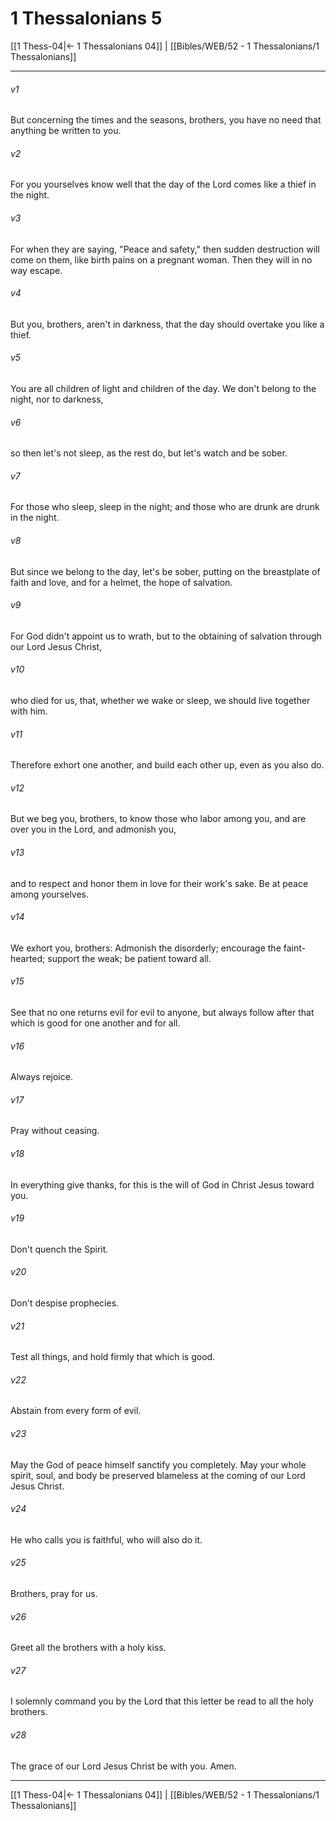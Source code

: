 # 1 Thessalonians 5

[[1 Thess-04|← 1 Thessalonians 04]] | [[Bibles/WEB/52 - 1 Thessalonians/1 Thessalonians]]
***



###### v1 
But concerning the times and the seasons, brothers, you have no need that anything be written to you. 

###### v2 
For you yourselves know well that the day of the Lord comes like a thief in the night. 

###### v3 
For when they are saying, "Peace and safety," then sudden destruction will come on them, like birth pains on a pregnant woman. Then they will in no way escape. 

###### v4 
But you, brothers, aren't in darkness, that the day should overtake you like a thief. 

###### v5 
You are all children of light and children of the day. We don't belong to the night, nor to darkness, 

###### v6 
so then let's not sleep, as the rest do, but let's watch and be sober. 

###### v7 
For those who sleep, sleep in the night; and those who are drunk are drunk in the night. 

###### v8 
But since we belong to the day, let's be sober, putting on the breastplate of faith and love, and for a helmet, the hope of salvation. 

###### v9 
For God didn't appoint us to wrath, but to the obtaining of salvation through our Lord Jesus Christ, 

###### v10 
who died for us, that, whether we wake or sleep, we should live together with him. 

###### v11 
Therefore exhort one another, and build each other up, even as you also do. 

###### v12 
But we beg you, brothers, to know those who labor among you, and are over you in the Lord, and admonish you, 

###### v13 
and to respect and honor them in love for their work's sake. Be at peace among yourselves. 

###### v14 
We exhort you, brothers: Admonish the disorderly; encourage the faint-hearted; support the weak; be patient toward all. 

###### v15 
See that no one returns evil for evil to anyone, but always follow after that which is good for one another and for all. 

###### v16 
Always rejoice. 

###### v17 
Pray without ceasing. 

###### v18 
In everything give thanks, for this is the will of God in Christ Jesus toward you. 

###### v19 
Don't quench the Spirit. 

###### v20 
Don't despise prophecies. 

###### v21 
Test all things, and hold firmly that which is good. 

###### v22 
Abstain from every form of evil. 

###### v23 
May the God of peace himself sanctify you completely. May your whole spirit, soul, and body be preserved blameless at the coming of our Lord Jesus Christ. 

###### v24 
He who calls you is faithful, who will also do it. 

###### v25 
Brothers, pray for us. 

###### v26 
Greet all the brothers with a holy kiss. 

###### v27 
I solemnly command you by the Lord that this letter be read to all the holy brothers. 

###### v28 
The grace of our Lord Jesus Christ be with you. Amen.

***
[[1 Thess-04|← 1 Thessalonians 04]] | [[Bibles/WEB/52 - 1 Thessalonians/1 Thessalonians]]
